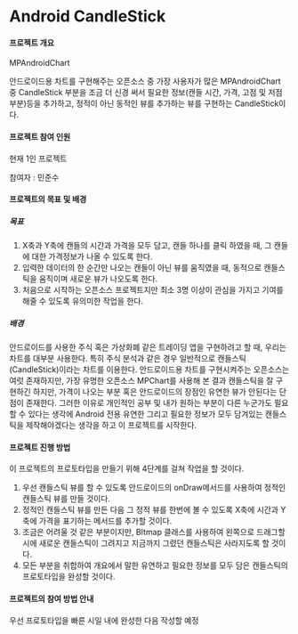 # Android CandleStick

#### 프로젝트 개요

<a herf="https://github.com/PhilJay/MPAndroidChart">MPAndroidChart</a>

안드로이드용 차트를 구현해주는 오픈소스 중 가장 사용자가 많은 MPAndroidChart 중 CandleStick 부분을 조금 더 신경 써서 필요한 정보(캔들 시간, 가격, 고점 및 저점 부분)등을 추가하고, 정적이 아닌 동적인 뷰를 추가하는 뷰를 구현하는 CandleStick이다.



#### 프로젝트 참여 인원

현재 1인 프로젝트

참여자 : <a herf="https://github.com/MinJunsu">민준수</a>



#### 프로젝트의 목표 및 배경

##### 목표

1. X축과 Y축에 캔들의 시간과 가격을 모두 담고, 캔들 하나를 클릭 하였을 때, 그 캔들에 대한 가격정보가 나올 수 있도록 한다.
2. 입력한 데이터의 한 순간만 나오는 캔들이 아닌 뷰를 움직였을 때, 동적으로 캔들스틱을 움직이며 새로운 뷰가 나오도록 한다.
3. 처음으로 시작하는 오픈소스 프로젝트지만 최소 3명 이상이 관심을 가지고 기여를 해줄 수 있도록 유의미한 작업을 한다.

##### 배경

안드로이드를 사용한 주식 혹은 가상화폐 같은 트레이딩 앱을 구현하려고 할 때, 우리는 차트를 대부분 사용한다. 특히 주식 분석과 같은 경우 일반적으로 캔들스틱(CandleStick)이라는 차트를 이용한다. 안드로이드용 차트를 구현시켜주는 오픈소스는 여럿 존재하지만, 가장 유명한 오픈소스 MPChart를 사용해 본 결과 캔들스틱을 잘 구현하긴 하지만, 가격이 나오는 부분 혹은 안드로이드의 장점인 유연한 뷰가 안된다는 단점이 존재한다. 그러한 이유로 개인적인 공부 및 내가 원하는 부분이 다른 누군가도 필요할 수 있다는 생각에 Android 전용 유연한 그리고 필요한 정보가 모두 담겨있는 캔들스틱을 제작해야겠다는 생각을 하고 이 프로젝트를 시작한다.



#### 프로젝트 진행 방법

이 프로젝트의 프로토타입을 만들기 위해 4단계를 걸쳐 작업을 할 것이다.

1. 우선 캔들스틱 뷰를 할 수 있도록 안드로이드의 onDraw메서드를 사용하여 정적인 캔들스틱 뷰를 만들 것이다.
2. 정적인 캔들스틱 뷰를 만든 다음 그 정적 뷰를 한번에 볼 수 있도록 X축에 시간과 Y축에 가격을 표기하는 메서드를 추가할 것이다.
3. 조금은 어려울 것 같은 부분이지만, BItmap 클래스를 사용하여 왼쪽으로 드래그할 시에 새로운 캔들스틱이 그려지고 지금까지 그렸던 캔들스틱은 사라지도록 할 것이다.
4. 모든 부분을 취합하여 개요에서 말한 유연하고 필요한 정보를 모두 담은 캔들스틱의 프로토타입을 완성할 것이다.



#### 프로젝트의 참여 방법 안내

우선 프로토타입을 빠른 시일 내에 완성한 다음 작성할 예정